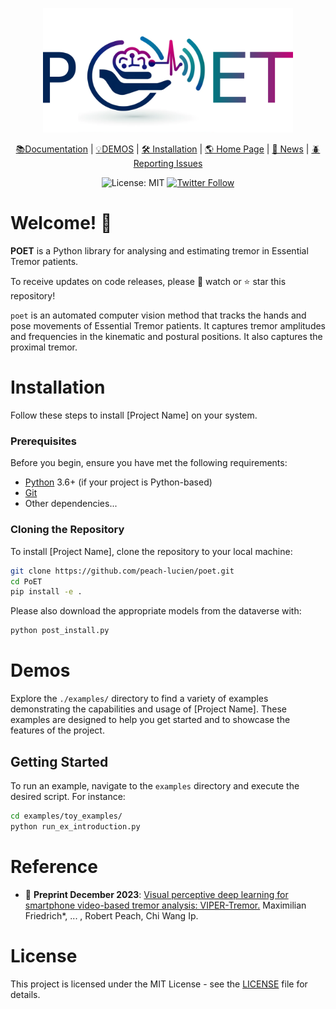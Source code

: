 
<div align="center">


<p align="center">
  <img src="./artwork/poet_header.png" alt="plot" width="400">
</p>



[📚Documentation]() |
[💡DEMOS]() |
[🛠️ Installation]() |
[🌎 Home Page]() |
[🚨 News]() |
[🪲 Reporting Issues](https://github.com/peach-lucien/poet)



![License: MIT](https://img.shields.io/badge/license-MIT-blue)
[![Twitter Follow](https://shields.io/twitter/follow/RobertPeach15.svg)](https://twitter.com/RobertPeach15)


</div>

# Welcome! 👋


**POET** is a Python library for analysing and estimating tremor in Essential Tremor patients. 

To receive updates on code releases, please 👀 watch or ⭐️ star this repository!

``poet`` is an automated computer vision method that tracks the hands and pose movements of Essential Tremor patients.
It captures tremor amplitudes and frequencies in the kinematic and postural positions. It also captures the proximal tremor.

# Installation


Follow these steps to install [Project Name] on your system.

### Prerequisites

Before you begin, ensure you have met the following requirements:
- [Python](https://www.python.org/downloads/) 3.6+ (if your project is Python-based)
- [Git](https://git-scm.com/downloads)
- Other dependencies...

### Cloning the Repository

To install [Project Name], clone the repository to your local machine:

```bash
git clone https://github.com/peach-lucien/poet.git
cd PoET
pip install -e .
```

Please also download the appropriate models from the dataverse with:

```bash
python post_install.py
```

# Demos

Explore the `./examples/` directory to find a variety of examples demonstrating the capabilities and usage of [Project Name]. These examples are designed to help you get started and to showcase the features of the project.

## Getting Started

To run an example, navigate to the `examples` directory and execute the desired script. For instance:

```bash
cd examples/toy_examples/
python run_ex_introduction.py
```

# Reference

- 📄 **Preprint December 2023**:
  [Visual perceptive deep learning for smartphone video-based tremor analysis: VIPER-Tremor.](https://assets.researchsquare.com/files/rs-3692906/v1/635554eb-ad36-4361-91ee-4456904f8d9b.pdf)
  Maximilian Friedrich*, ... , Robert Peach, Chi Wang Ip.

# License

This project is licensed under the MIT License - see the [LICENSE](LICENSE) file for details.

